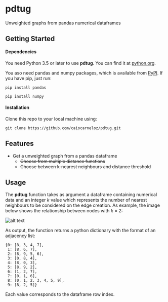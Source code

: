 # pdtug
Unweighted graphs from pandas numerical dataframes

## Getting Started
#### Dependencies
You need Python 3.5 or later to use **pdtug**. You can find it at [python.org](https://www.python.org/).

You aso need pandas and numpy packages, which is available from [PyPI](https://pypi.org). If you have pip, just run:
```
pip install pandas
```
```
pip install numpy
```
#### Installation
Clone this repo to your local machine using:
```
git clone https://github.com/caiocarneloz/pdtug.git
```

## Features
- Get a unweighted graph from a pandas dataframe
  - ~~Choose from multiple distance functions~~
  - ~~Choose between k-nearest neighbours and distance threshold~~


## Usage
The **pdtug** function takes as argument a dataframe containing numerical data and an integer _k_ value which represents the number of nearest neighbours to be considered on the edge creation. As example, the image below shows the relationship between nodes with _k_ = 2:

![alt text](https://i.imgur.com/fnHbRGy.gif)

As output, the function returns a python dictionary with the format of an adjacency list:
```
{0: [8, 3, 4, 7],
 1: [8, 6, 7],
 2: [8, 9, 5, 6],
 3: [0, 8, 4],
 4: [8, 0, 3],
 5: [8, 9, 2],
 6: [1, 2, 7],
 7: [0, 1, 6],
 8: [0, 1, 2, 3, 4, 5, 9],
 9: [8, 2, 5]}
```
Each value corresponds to the dataframe row index.
